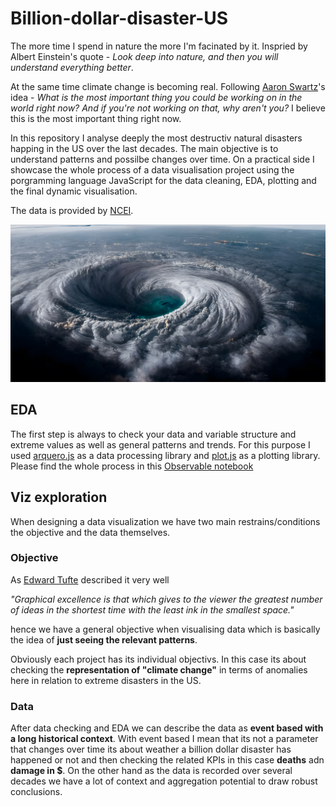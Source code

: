 # Billion-dollar-disaster-US

The more time I spend in nature the more I'm facinated by it. Inspried by Albert Einstein's quote -  *Look deep into nature, and then you will understand everything better*. 

At the same time climate change is becoming real. Following [Aaron Swartz](https://en.wikipedia.org/wiki/Aaron_Swartz)'s idea - *What is the most important thing you could be working on in the world right now? And if you're not working on that, why aren't you?* I believe this is the  most important thing right now.  

In this repository I analyse deeply the most destructiv natural disasters happing in the US over the last decades. The main objective is to understand patterns and possilbe changes over time. On a practical side I showcase  the whole process of a data visualisation project using the porgramming language JavaScript for the data cleaning, EDA, plotting and the final dynamic visualisation. 

The data is provided by [NCEI](https://www.ncei.noaa.gov/access/billions/events/US/1980-2023?disasters[]=all-disasters). 

![One of nature's biggest force: hurricanes](images/hurricane.png)

## EDA

The first step is always to check your data and variable structure and extreme values as well as general patterns and trends. For this purpose I used [arquero.js](https://uwdata.github.io/arquero/)  as a data processing library and [plot.js](https://observablehq.com/plot/) 
 as a plotting library. Please find the whole process in this [Observable notebook](https://observablehq.com/@sandraviz/billion-dollar-disasters-arquero-js-plot-js?collection=@sandraviz/billion-dollar-disaster) 

 ## Viz exploration

 When designing a data visualization we have two main restrains/conditions the objective and the data themselves. 

 ### Objective 

 As [Edward Tufte](https://de.wikipedia.org/wiki/Edward_Tufte) described it very well 

 *"Graphical excellence is that which gives to the viewer the greatest number of ideas in the shortest time with the least ink in the smallest space."*

 hence we have a general objective when visualising data which is basically the idea of **just seeing the relevant patterns**. 

 Obviously each project has its individual objectivs. In this case its about checking the **representation of "climate change"** in terms of anomalies here in relation to extreme disasters in the US. 

 ### Data 

After data checking and EDA we can describe the data as **event based with a long historical context**. With event based I mean that its not a parameter that changes over time its about weather a billion dollar disaster has happened or not and then checking the related KPIs in this case **deaths** adn **damage in $**. On the other hand as the data is recorded over several decades we have a lot of context and aggregation potential to draw robust conclusions. 






